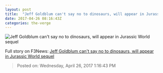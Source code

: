 ```yaml
---
layout: post
title:  "Jeff Goldblum can't say no to dinosaurs, will appear in Jurassic World sequel"
date: 2017-04-26 08:16:43Z
categories: the-verge
---
```


![Jeff Goldblum can't say no to dinosaurs, will appear in Jurassic World sequel](https://cdn0.vox-cdn.com/thumbor/6_L5BgxqTfCR3bBN1nrIxM5Td4k=/0x216:3000x1904/1600x900/cdn0.vox-cdn.com/uploads/chorus_image/image/54453973/522215048.0.jpg)




Full story on F3News: [Jeff Goldblum can't say no to dinosaurs, will appear in Jurassic World sequel](http://www.f3nws.com/n/qbcYgG)

> Posted on: Wednesday, April 26, 2017 1:16:43 PM
